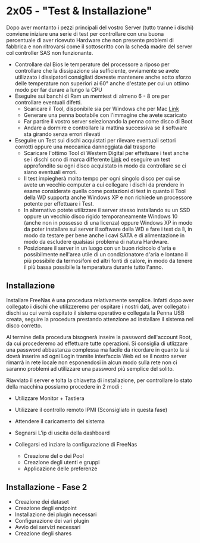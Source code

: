 # 2x05 - "Test & Installazione"

Dopo aver montanto i pezzi principali del vostro Server (tutto tranne i dischi) conviene iniziare una serie di test per controllare con una buona percentuale di aver ricevuto Hardware che non presente problemi di fabbrica e non ritrovarsi come il sottoscritto con la scheda madre del server col controller SAS non funzionante.

- Controllare dal Bios le temperature del processore a riposo per controllare che la dissipazione sia sufficiente, ovviamente se avete utilizzato i dissipatori consigliati dovreste mantenere anche sotto sforzo delle temperature non superiori ai 60° anche d'estate per cui un ottimo modo per far durare a lungo la CPU
- Eseguire sui banchi di Ram un memtest di almeno 6 - 8 ore per controllare eventuali difetti.
  - Scaricare il Tool, disponibile sia per Windows che per Mac [Link](https://www.memtest86.com/download.htm)
  - Generare una penna bootabile con l'immagine che avete scaricato
  - Far partire il vostro server selezionando la penna come disco di Boot
  - Andare a dormire e controllare la mattina successiva se il software sta girando senza errori rilevati
- Eseguire un Test sui dischi acquistati per rilevare eventuali settori corrotti oppure una meccanica danneggiata dal trasporto
  - Scaricare l'ottimo Tool di Western Digital per effettuare i test anche se i dischi sono di marca differente [Link](https://support.wdc.com/downloads.aspx?p=3&lang=en) ed eseguire un test approfondito su ogni disco acquistato in modo da controllare se ci siano eventuali errori.
  - Il test impiegherà molto tempo per ogni singolo disco per cui se avete un vecchio computer a cui collegare i dischi da prendere in esame considerate quella come postazioni di test in quanto il Tool della WD supporta anche Windows XP e non richiede un processore potente per effettuare i Test.
  - In alternativo potete utilizzare il server stesso installando su un SSD oppure un vecchio disco rigido temporaneamente Windows 10 (anche non in possesso di una licenza) oppure Windows XP in modo da poter installare sul server il software della WD e fare i test da lì, in modo da testare per bene anche i cavi SATA e di alimentazione in modo da escludere qualsiasi problema di natura Hardware.
  - Posizionare il server in un luogo con un buon ricircolo d'aria e possibilmente nell'area utile di un condizionatore d'aria e lontano il più possibile da termosifoni ed altri fonti di calore, in modo da tenere il più bassa possibile la temperatura durante tutto l'anno.

## Installazione

Installare FreeNas è una procedura relativamente semplice. Infatti dopo aver collegato i dischi che utilizzeremo per ospitare i nostri dati, aver collegato i dischi su cui verrà ospitato il sistema operativo e collegata la Penna USB creata, seguire la procedura prestando attenzione ad installare il sistema nel disco corretto.

Al termine della procedura bisognerà inseire la password dell'account Root, da cui procederemo ad effettuare tutte operazioni. Si consiglia di utlizzare una password abbastanza complessa ma facile da ricordare in quanto la si dovrà inserire ad ogni Login tramite interfaccia Web ed se il nostro server rimarrà in rete locale non esponendosi in alcun modo sulla rete non ci saranno problemi ad utilizzare una password più semplice del solito.

Riavviato il server e tolta la chiavetta di installazione, per controllare lo stato della macchina possiamo procedere in 2 modi :

- Utilizzare Monitor + Tastiera

- Utilizzare il controllo remoto IPMI (Sconsigliato in questa fase)

- Attendere il caricamento del sistema

- Segnarsi L'ip di uscita della dashboard

- Collegarsi ed inziare la configurazione di FreeNas
  
  - Creazione del o dei Pool
  - Creazione degli utenti e gruppi
  - Applicazione delle preferenze

## Installazione - Fase 2

- Creazione dei dataset
- Creazione degli endpoint
- Installazione dei plugin necessari
- Configurazione dei vari plugin
- Avvio dei servizi necessari
- Creazione degli shares

